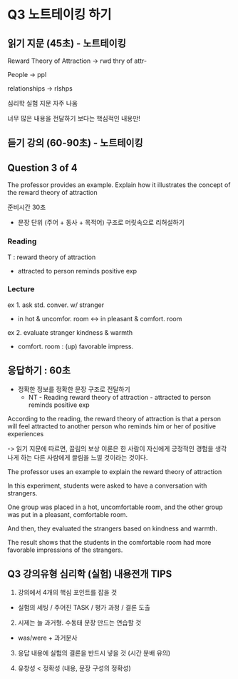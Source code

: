 # Q3 노트테이킹 하기

## 읽기 지문 (45초) - 노트테이킹

Reward Theory of Attraction -> rwd thry of attr-

People -> ppl

relationships -> rlshps

심리학 실험 지문 자주 나옴

너무 많은 내용을 전달하기 보다는 핵심적인 내용만!

## 듣기 강의 (60-90초) - 노트테이킹

## Question 3 of 4

The professor provides an example. Explain how it illustrates the concept of the reward theory of attraction

준비시간 30초

- 문장 단위 (주어 + 동사 + 목적어) 구조로 머릿속으로 리허설하기

### Reading

T : reward theory of attraction

- attracted to person reminds positive exp

### Lecture

ex 1. ask std. conver. w/ stranger

- in hot & uncomfor. room <-> in pleasant & comfort. room

ex 2. evaluate stranger kindness & warmth

- comfort. room : (up) favorable impress.

## 응답하기 : 60초

- 정확한 정보를 정확한 문장 구조로 전달하기
    - NT - Reading
    reward theory of attraction - attracted to person reminds positive exp

According to the reading, the reward theory of attraction is that a person will feel attracted to another person who reminds him or her of positive experiences

-> 읽기 지문에 따르면, 끌림의 보상 이론은 한 사람이 자신에게 긍정적인 경험을 생각나게 하는 다른 사람에게 끌림을 느낄 것이라는 것이다.

The professor uses an example to explain the reward theory of attraction

In this experiment, students were asked to have a conversation with strangers.

One group was placed in a hot, uncomfortable room, and the other group was put in a pleasant, comfortable room.

And then, they evaluated the strangers based on kindness and warmth.

The result shows that the students in the comfortable room had more favorable impressions of the strangers.

## Q3 강의유형 심리학 (실험) 내용전개 TIPS

1. 강의에서 4개의 핵심 포인트를 잡을 것
- 실험의 세팅 / 주어진 TASK / 평가 과정 / 결론 도출

2. 시제는 늘 과거형. 수동태 문장 만드는 연습할 것
- was/were + 과거분사

3. 응답 내용에 실험의 결론을 반드시 넣을 것 (시간 분배 유의)

4. 유창성 < 정확성 (내용, 문장 구성의 정확성)